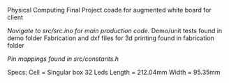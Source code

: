 Physical Computing Final Project coade for augmented white board for client

_Navigate to src/src.ino for main production code._
Demo/unit tests found in demo folder
Fabrication and dxf files for 3d printing found in fabrication folder

_Pin mappings found in src/constants.h_

Specs:
Cell = Singular box
32 Leds
Length = 212.04mm
Width = 95.35mm
